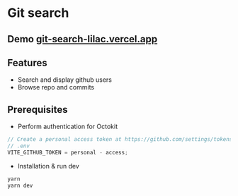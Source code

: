 # Git search

## Demo <a href="https://git-search-lilac.vercel.app/" target="_blank" rel="noopener noreferrer nofollow">git-search-lilac.vercel.app</a>

## Features

- Search and display github users
- Browse repo and commits

## Prerequisites

- Perform authentication for Octokit

```js
// Create a personal access token at https://github.com/settings/tokens/new?scopes=repo
// .env
VITE_GITHUB_TOKEN = personal - access;
```

- Installation & run dev

```sh
yarn
yarn dev
```
